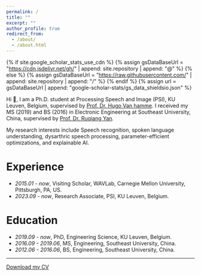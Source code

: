 ```yaml
--- 
permalink: /
title: ""
excerpt: ""
author_profile: true
redirect_from: 
  - /about/
  - /about.html
---
```


{% if site.google_scholar_stats_use_cdn %}
{% assign gsDataBaseUrl = "https://cdn.jsdelivr.net/gh/" | append: site.repository | append: "@" %}
{% else %}
{% assign gsDataBaseUrl = "https://raw.githubusercontent.com/" | append: site.repository | append: "/" %}
{% endif %}
{% assign url = gsDataBaseUrl | append: "google-scholar-stats/gs_data_shieldsio.json" %}

<span class='anchor' id='about-me'></span>

Hi 👋, I am a Ph.D. student at Processing Speech and Image (PSI), KU Leuven, Belgium, supervised by [Prof. Dr. Hugo Van hamme](#https://www.kuleuven.be/wieiswie/en/person/00040707). I received my MS (2019) and BS (2016) in Electronic Engineering at Southeast University, China, supervised by [Prof. Dr. Ruqiang Yan](#https://scholar.google.com/citations?user=TTs8EoYAAAAJ&hl=en).

My research interests include Speech recognition, spoken language understanding, dysarthric speech processing, parameter-efficient optimizations, and explainable AI.

# Experience

- *2015.01 - now*, Visiting Scholar, WAVLab, Carnegie Mellon University, Pittsburgh, PA, US.
- *2023.09 - now*, Research Associate, PSI, KU Leuven, Belgium.

# Education

- *2019.09 - now*, PhD, Engineering Science, KU Leuven, Belgium.
- *2016.09 - 2019.06*, MS, Engineering, Southeast University, China.
- *2012.06 - 2016.06*, BS, Engineering, Southeast University, China.

---

[Download my CV](assets/cv.pdf)

